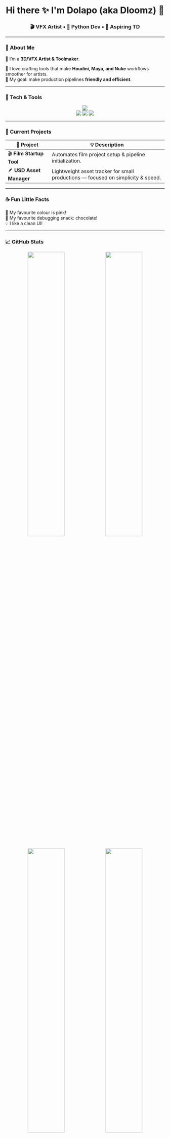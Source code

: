 <!-- 🌸 DLOOMZ CUTE GITHUB README 🌸 -->
<h1 align="center">Hi there ✨ I'm Dolapo (aka Dloomz) 🌷</h1>
<h3 align="center">🎬 VFX Artist • 🐍 Python Dev • 💖 Aspiring TD</h3>

<!-- <p align="center">
  <img src="https://media.giphy.com/media/v1.Y2lkPTc5MGI3NjExZmJhYjdhNzk2YzlmMWE2M2I3YmE3ZTdmZGUzYjQ4ZjYyZmQ0YzE2OCZjdD1n/du3J3cXyzhj75IOgvA/giphy.gif" width="400" alt="coding animation">
</p> -->

---

### 🌷 About Me  

🌸 I’m a **3D/VFX Artist & Toolmaker**.  

🐍 I love crafting tools that make **Houdini, Maya, and Nuke** workflows smoother for artists.  
🌈 My goal: make production pipelines **friendly and efficient**.

---

### 💖 Tech & Tools  

<p align="center">
  <img src="https://skillicons.dev/icons?i=python,qt,vscode,git,github&theme=light" /><br>
  <img src="https://img.shields.io/badge/Maya-FFC0CB?style=for-the-badge&logo=autodesk&logoColor=white"/>
  <img src="https://img.shields.io/badge/Houdini-FF7EB9?style=for-the-badge&logo=houdini&logoColor=white"/>
  <img src="https://img.shields.io/badge/Nuke-FFB6C1?style=for-the-badge&logo=nuke&logoColor=white"/>
</p>

---

### 🌸 Current Projects  

| 🧩 Project | 💡 Description |
|-------------|----------------|
| 🎬 **Film Startup Tool** | Automates film project setup & pipeline initialization. |
| 🪶 **USD Asset Manager** | Lightweight asset tracker for small productions — focused on simplicity & speed. |

---

### ☕ Fun Little Facts  

🌷 My favourite colour is pink!  
🍓 My favourite debugging snack: chocolate!  
💡 I like a clean UI!  

---

### 📈 GitHub Stats  

<p align="center">
  <img width="48%" 
       src="https://github-readme-stats.vercel.app/api?username=dloomz&show_icons=true&hide_border=true&title_color=ff7dd0&icon_color=ff8cc6&text_color=ffb6c1&bg_color=fff5f8" />
  <img width="48%" 
       src="https://github-readme-streak-stats.herokuapp.com/?user=dloomz&hide_border=true&ring=ff7dd0&fire=ff8cc6&currStreakLabel=ff7dd0&sideNums=ff8cc6&sideLabels=ff7dd0&background=fff5f8" />
</p>

<!-- 💕 PINK WAKATIME + LANGUAGES STATS 💕 -->
<p align="center">
  <img width="48%" 
       src="https://github-readme-stats.vercel.app/api/top-langs/?username=dloomz&layout=compact&hide_border=true&title_color=ff7dd0&text_color=ff8cc6&bg_color=fff5f8" />
  <img width="48%" 
       src="https://github-readme-stats.vercel.app/api/wakatime?username=@dloomz&hide_border=true&title_color=ff7dd0&text_color=ff8cc6&icon_color=ff8cc6&bg_color=fff5f8" />
</p>


---

### 🌐 Connect With Me  

<p align="center">
  <a href="https://www.linkedin.com/in/dolapo-okuboyejo-066b59222/" target="_blank">
    <img src="https://img.shields.io/badge/LinkedIn-FF8CC6?style=for-the-badge&logo=linkedin&logoColor=white" />
  </a>
</p>

---

<p align="center">
  <img src="https://readme-typing-svg.herokuapp.com?font=Poppins&size=20&duration=3000&pause=1000&color=FF7DD0&center=true&vCenter=true&width=435&lines=Thanks+for+visiting!+🌸;Stay+creative,+stay+curious!+💖" />
</p>
